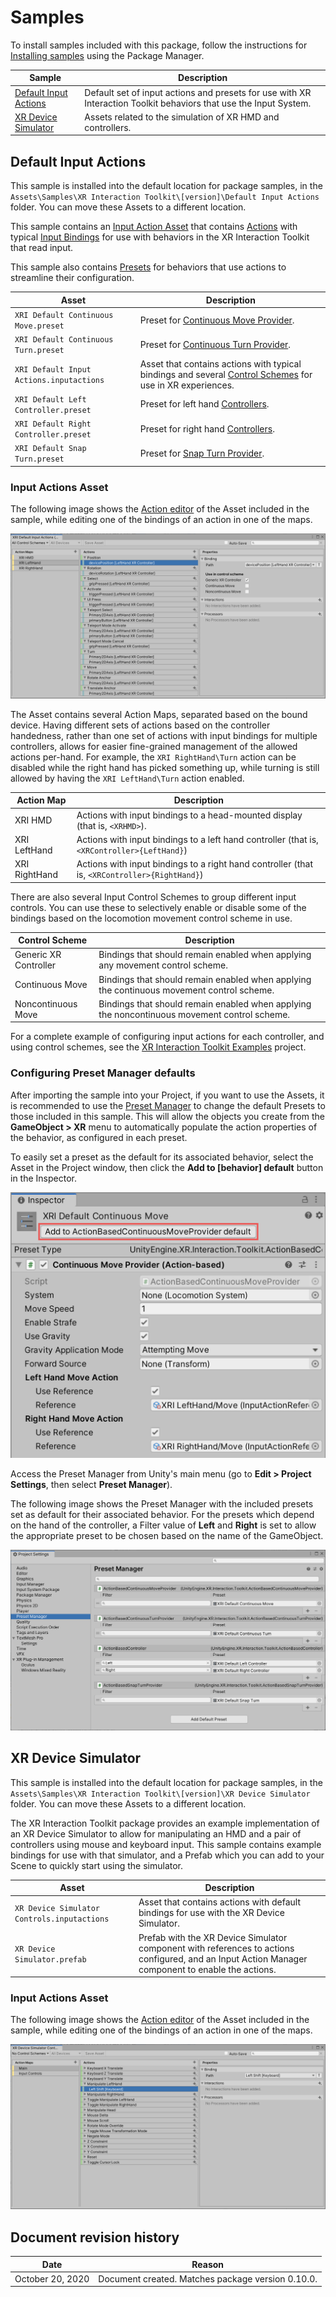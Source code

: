 # Samples

To install samples included with this package, follow the instructions for [Installing samples](index.md#installing-samples) using the Package Manager.

|**Sample**|**Description**|
|---|---|
|[Default Input Actions](#default-input-actions)|Default set of input actions and presets for use with XR Interaction Toolkit behaviors that use the Input System.|
|[XR Device Simulator](#xr-device-simulator)|Assets related to the simulation of XR HMD and controllers.|

## Default Input Actions

This sample is installed into the default location for package samples, in the `Assets\Samples\XR Interaction Toolkit\[version]\Default Input Actions` folder. You can move these Assets to a different location.

This sample contains an [Input Action Asset](https://docs.unity3d.com/Packages/com.unity.inputsystem@1.0/manual/ActionAssets.html) that contains [Actions](https://docs.unity3d.com/Packages/com.unity.inputsystem@1.0/manual/Actions.html) with typical [Input Bindings](https://docs.unity3d.com/Packages/com.unity.inputsystem@1.0/manual/ActionBindings.html) for use with behaviors in the XR Interaction Toolkit that read input.

This sample also contains [Presets](https://docs.unity3d.com/Manual/Presets.html) for behaviors that use actions to streamline their configuration.

|**Asset**|**Description**|
|---|---|
|`XRI Default Continuous Move.preset`|Preset for [Continuous Move Provider](locomotion.md#continuous-move-provider).|
|`XRI Default Continuous Turn.preset`|Preset for [Continuous Turn Provider](locomotion.md#continuous-turn-provider).|
|`XRI Default Input Actions.inputactions`|Asset that contains actions with typical bindings and several [Control Schemes](https://docs.unity3d.com/Packages/com.unity.inputsystem@1.0/manual/ActionBindings.html#control-schemes) for use in XR experiences.|
|`XRI Default Left Controller.preset`|Preset for left hand [Controllers](index.md#controllers).|
|`XRI Default Right Controller.preset`|Preset for right hand [Controllers](index.md#controllers).|
|`XRI Default Snap Turn.preset`|Preset for [Snap Turn Provider](locomotion.md#snap-turn-provider).|

### Input Actions Asset

The following image shows the [Action editor](https://docs.unity3d.com/Packages/com.unity.inputsystem@1.0/manual/ActionAssets.html#editing-input-action-assets) of the Asset included in the sample, while editing one of the bindings of an action in one of the maps.

![sample-default-input-actions-asset](images/sample-default-input-actions-asset.png)

The Asset contains several Action Maps, separated based on the bound device. Having different sets of actions based on the controller handedness, rather than one set of actions with input bindings for multiple controllers, allows for easier fine-grained management of the allowed actions per-hand. For example, the `XRI RightHand\Turn` action can be disabled while the right hand has picked something up, while turning is still allowed by having the `XRI LeftHand\Turn` action enabled.

|**Action Map**|**Description**|
|---|---|
|XRI HMD|Actions with input bindings to a head-mounted display (that is, `<XRHMD>`).|
|XRI LeftHand|Actions with input bindings to a left hand controller (that is, `<XRController>{LeftHand}`)|
|XRI RightHand|Actions with input bindings to a right hand controller (that is, `<XRController>{RightHand}`)|

There are also several Input Control Schemes to group different input controls. You can use these to selectively enable or disable some of the bindings based on the locomotion movement control scheme in use.

|**Control Scheme**|**Description**|
|---|---|
|Generic XR Controller|Bindings that should remain enabled when applying any movement control scheme.|
|Continuous Move|Bindings that should remain enabled when applying the continuous movement control scheme.|
|Noncontinuous Move|Bindings that should remain enabled when applying the noncontinuous movement control scheme.|

For a complete example of configuring input actions for each controller, and using control schemes, see the [XR Interaction Toolkit Examples](https://github.com/Unity-Technologies/XR-Interaction-Toolkit-Examples) project.

### Configuring Preset Manager defaults

After importing the sample into your Project, if you want to use the Assets, it is recommended to use the [Preset Manager](https://docs.unity3d.com/Manual/class-PresetManager.html) to change the default Presets to those included in this sample. This will allow the objects you create from the **GameObject &gt; XR** menu to automatically populate the action properties of the behavior, as configured in each preset.

To easily set a preset as the default for its associated behavior, select the Asset in the Project window, then click the **Add to [behavior] default** button in the Inspector.

![sample-default-input-actions-preset](images/sample-default-input-actions-preset.png)

Access the Preset Manager from Unity's main menu (go to **Edit &gt; Project Settings**, then select **Preset Manager**).

The following image shows the Preset Manager with the included presets set as default for their associated behavior. For the presets which depend on the hand of the controller, a Filter value of **Left** and **Right** is set to allow the appropriate preset to be chosen based on the name of the GameObject.

![preset-manager](images/preset-manager.png)

## XR Device Simulator

This sample is installed into the default location for package samples, in the `Assets\Samples\XR Interaction Toolkit\[version]\XR Device Simulator` folder. You can move these Assets to a different location.

The XR Interaction Toolkit package provides an example implementation of an XR Device Simulator to allow for manipulating an HMD and a pair of controllers using mouse and keyboard input. This sample contains example bindings for use with that simulator, and a Prefab which you can add to your Scene to quickly start using the simulator.

|**Asset**|**Description**|
|---|---|
|`XR Device Simulator Controls.inputactions`|Asset that contains actions with default bindings for use with the XR Device Simulator.|
|`XR Device Simulator.prefab`|Prefab with the XR Device Simulator component with references to actions configured, and an Input Action Manager component to enable the actions.|

### Input Actions Asset

The following image shows the [Action editor](https://docs.unity3d.com/Packages/com.unity.inputsystem@1.0/manual/ActionAssets.html#editing-input-action-assets) of the Asset included in the sample, while editing one of the bindings of an action in one of the maps.

![sample-device-simulator-controls-asset](images/sample-device-simulator-controls-asset.png)

## Document revision history

|Date|Reason|
|---|---|
|October 20, 2020|Document created. Matches package version 0.10.0.|
